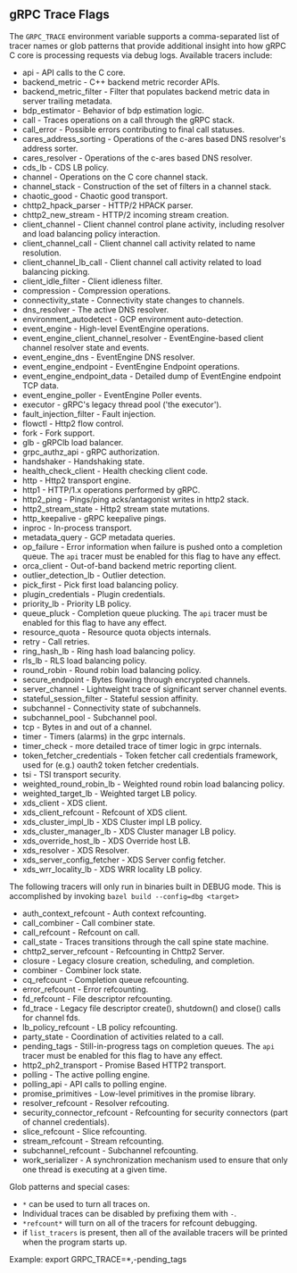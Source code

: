 <!---
Automatically generated by tools/codegen/core/gen_trace_flags.py
--->

gRPC Trace Flags
----------------

The `GRPC_TRACE` environment variable supports a comma-separated list of tracer
names or glob patterns that provide additional insight into how gRPC C core is
processing requests via debug logs. Available tracers include:

  - api - API calls to the C core.
  - backend_metric - C++ backend metric recorder APIs.
  - backend_metric_filter - Filter that populates backend metric data in server trailing metadata.
  - bdp_estimator - Behavior of bdp estimation logic.
  - call - Traces operations on a call through the gRPC stack.
  - call_error - Possible errors contributing to final call statuses.
  - cares_address_sorting - Operations of the c-ares based DNS resolver's address sorter.
  - cares_resolver - Operations of the c-ares based DNS resolver.
  - cds_lb - CDS LB policy.
  - channel - Operations on the C core channel stack.
  - channel_stack - Construction of the set of filters in a channel stack.
  - chaotic_good - Chaotic good transport.
  - chttp2_hpack_parser - HTTP/2 HPACK parser.
  - chttp2_new_stream - HTTP/2 incoming stream creation.
  - client_channel - Client channel control plane activity, including resolver and load balancing policy interaction.
  - client_channel_call - Client channel call activity related to name resolution.
  - client_channel_lb_call - Client channel call activity related to load balancing picking.
  - client_idle_filter - Client idleness filter.
  - compression - Compression operations.
  - connectivity_state - Connectivity state changes to channels.
  - dns_resolver - The active DNS resolver.
  - environment_autodetect - GCP environment auto-detection.
  - event_engine - High-level EventEngine operations.
  - event_engine_client_channel_resolver - EventEngine-based client channel resolver state and events.
  - event_engine_dns - EventEngine DNS resolver.
  - event_engine_endpoint - EventEngine Endpoint operations.
  - event_engine_endpoint_data - Detailed dump of EventEngine endpoint TCP data.
  - event_engine_poller - EventEngine Poller events.
  - executor - gRPC's legacy thread pool ('the executor').
  - fault_injection_filter - Fault injection.
  - flowctl - Http2 flow control.
  - fork - Fork support.
  - glb - gRPClb load balancer.
  - grpc_authz_api - gRPC authorization.
  - handshaker - Handshaking state.
  - health_check_client - Health checking client code.
  - http - Http2 transport engine.
  - http1 - HTTP/1.x operations performed by gRPC.
  - http2_ping - Pings/ping acks/antagonist writes in http2 stack.
  - http2_stream_state - Http2 stream state mutations.
  - http_keepalive - gRPC keepalive pings.
  - inproc - In-process transport.
  - metadata_query - GCP metadata queries.
  - op_failure - Error information when failure is pushed onto a completion queue. The `api` tracer must be enabled for this flag to have any effect.
  - orca_client - Out-of-band backend metric reporting client.
  - outlier_detection_lb - Outlier detection.
  - pick_first - Pick first load balancing policy.
  - plugin_credentials - Plugin credentials.
  - priority_lb - Priority LB policy.
  - queue_pluck - Completion queue plucking. The `api` tracer must be enabled for this flag to have any effect.
  - resource_quota - Resource quota objects internals.
  - retry - Call retries.
  - ring_hash_lb - Ring hash load balancing policy.
  - rls_lb - RLS load balancing policy.
  - round_robin - Round robin load balancing policy.
  - secure_endpoint - Bytes flowing through encrypted channels.
  - server_channel - Lightweight trace of significant server channel events.
  - stateful_session_filter - Stateful session affinity.
  - subchannel - Connectivity state of subchannels.
  - subchannel_pool - Subchannel pool.
  - tcp - Bytes in and out of a channel.
  - timer - Timers (alarms) in the grpc internals.
  - timer_check - more detailed trace of timer logic in grpc internals.
  - token_fetcher_credentials - Token fetcher call credentials framework, used for (e.g.) oauth2 token fetcher credentials.
  - tsi - TSI transport security.
  - weighted_round_robin_lb - Weighted round robin load balancing policy.
  - weighted_target_lb - Weighted target LB policy.
  - xds_client - XDS client.
  - xds_client_refcount - Refcount of XDS client.
  - xds_cluster_impl_lb - XDS Cluster impl LB policy.
  - xds_cluster_manager_lb - XDS Cluster manager LB policy.
  - xds_override_host_lb - XDS Override host LB.
  - xds_resolver - XDS Resolver.
  - xds_server_config_fetcher - XDS Server config fetcher.
  - xds_wrr_locality_lb - XDS WRR locality LB policy.

The following tracers will only run in binaries built in DEBUG mode. This is
accomplished by invoking `bazel build --config=dbg <target>`
  - auth_context_refcount - Auth context refcounting.
  - call_combiner - Call combiner state.
  - call_refcount - Refcount on call.
  - call_state - Traces transitions through the call spine state machine.
  - chttp2_server_refcount - Refcounting in Chttp2 Server.
  - closure - Legacy closure creation, scheduling, and completion.
  - combiner - Combiner lock state.
  - cq_refcount - Completion queue refcounting.
  - error_refcount - Error refcounting.
  - fd_refcount - File descriptor refcounting.
  - fd_trace - Legacy file descriptor create(), shutdown() and close() calls for channel fds.
  - lb_policy_refcount - LB policy refcounting.
  - party_state - Coordination of activities related to a call.
  - pending_tags - Still-in-progress tags on completion queues. The `api` tracer must be enabled for this flag to have any effect.
  - http2_ph2_transport - Promise Based HTTP2 transport.
  - polling - The active polling engine.
  - polling_api - API calls to polling engine.
  - promise_primitives - Low-level primitives in the promise library.
  - resolver_refcount - Resolver refcouting.
  - security_connector_refcount - Refcounting for security connectors (part of channel credentials).
  - slice_refcount - Slice refcounting.
  - stream_refcount - Stream refcounting.
  - subchannel_refcount - Subchannel refcounting.
  - work_serializer - A synchronization mechanism used to ensure that only one thread is executing at a given time.

Glob patterns and special cases:
  - `*` can be used to turn all traces on.
  - Individual traces can be disabled by prefixing them with `-`.
  - `*refcount*` will turn on all of the tracers for refcount debugging.
  - if `list_tracers` is present, then all of the available tracers will be
    printed when the program starts up.

Example:
export GRPC_TRACE=*,-pending_tags
